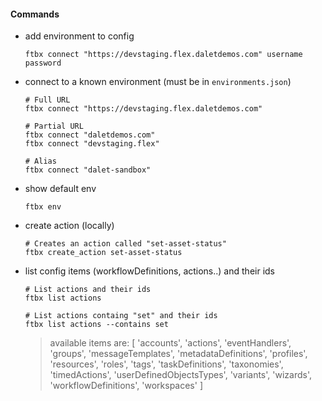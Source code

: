 #### Commands

* add environment to config
  ```shell
  ftbx connect "https://devstaging.flex.daletdemos.com" username password
  ```

* connect to a known environment (must be in `environments.json`)
  ```shell
  # Full URL
  ftbx connect "https://devstaging.flex.daletdemos.com"
  
  # Partial URL
  ftbx connect "daletdemos.com"
  ftbx connect "devstaging.flex"
  
  # Alias
  ftbx connect "dalet-sandbox"
  ```
* show default env
  ```shell
  ftbx env
  ```
  
* create action (locally)
  ```shell
  # Creates an action called "set-asset-status"
  ftbx create_action set-asset-status
  ```

* list config items (workflowDefinitions, actions..) and their ids
  ```shell
  # List actions and their ids
  ftbx list actions

  # List actions containg "set" and their ids
  ftbx list actions --contains set
  ```
  > available items are: [
    'accounts',
    'actions',
    'eventHandlers',
    'groups',
    'messageTemplates',
    'metadataDefinitions',
    'profiles',
    'resources',
    'roles',
    'tags',
    'taskDefinitions',
    'taxonomies',
    'timedActions',
    'userDefinedObjectsTypes',
    'variants',
    'wizards',
    'workflowDefinitions',
    'workspaces'
]